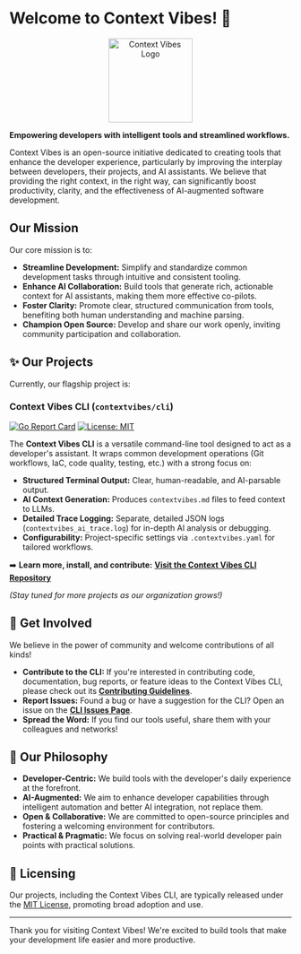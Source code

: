 # Welcome to Context Vibes! 👋

<p align="center">
  <img src="https://raw.githubusercontent.com/contextvibes/cli/main/.github/logo.png" alt="Context Vibes Logo" width="150"/>
</p>

**Empowering developers with intelligent tools and streamlined workflows.**

Context Vibes is an open-source initiative dedicated to creating tools that enhance the developer experience, particularly by improving the interplay between developers, their projects, and AI assistants. We believe that providing the right context, in the right way, can significantly boost productivity, clarity, and the effectiveness of AI-augmented software development.

## Our Mission

Our core mission is to:
*   **Streamline Development:** Simplify and standardize common development tasks through intuitive and consistent tooling.
*   **Enhance AI Collaboration:** Build tools that generate rich, actionable context for AI assistants, making them more effective co-pilots.
*   **Foster Clarity:** Promote clear, structured communication from tools, benefiting both human understanding and machine parsing.
*   **Champion Open Source:** Develop and share our work openly, inviting community participation and collaboration.

## ✨ Our Projects

Currently, our flagship project is:

### Context Vibes CLI (`contextvibes/cli`)

[![Go Report Card](https://goreportcard.com/badge/github.com/contextvibes/cli)](https://goreportcard.com/report/github.com/contextvibes/cli)
[![License: MIT](https://img.shields.io/badge/License-MIT-yellow.svg)](https://opensource.org/licenses/MIT)

The **Context Vibes CLI** is a versatile command-line tool designed to act as a developer's assistant. It wraps common development operations (Git workflows, IaC, code quality, testing, etc.) with a strong focus on:

*   **Structured Terminal Output:** Clear, human-readable, and AI-parsable output.
*   **AI Context Generation:** Produces `contextvibes.md` files to feed context to LLMs.
*   **Detailed Trace Logging:** Separate, detailed JSON logs (`contextvibes_ai_trace.log`) for in-depth AI analysis or debugging.
*   **Configurability:** Project-specific settings via `.contextvibes.yaml` for tailored workflows.

➡️ **Learn more, install, and contribute:** [**Visit the Context Vibes CLI Repository**](https://github.com/contextvibes/cli)

*(Stay tuned for more projects as our organization grows!)*

## 🤝 Get Involved

We believe in the power of community and welcome contributions of all kinds!

*   **Contribute to the CLI:** If you're interested in contributing code, documentation, bug reports, or feature ideas to the Context Vibes CLI, please check out its [**Contributing Guidelines**](https://github.com/contextvibes/cli/blob/main/CONTRIBUTING.md).
*   **Report Issues:** Found a bug or have a suggestion for the CLI? Open an issue on the [**CLI Issues Page**](https://github.com/contextvibes/cli/issues).
*   **Spread the Word:** If you find our tools useful, share them with your colleagues and networks!

## 🧭 Our Philosophy

*   **Developer-Centric:** We build tools with the developer's daily experience at the forefront.
*   **AI-Augmented:** We aim to enhance developer capabilities through intelligent automation and better AI integration, not replace them.
*   **Open & Collaborative:** We are committed to open-source principles and fostering a welcoming environment for contributors.
*   **Practical & Pragmatic:** We focus on solving real-world developer pain points with practical solutions.

## 📜 Licensing

Our projects, including the Context Vibes CLI, are typically released under the [MIT License](https://opensource.org/licenses/MIT), promoting broad adoption and use.

---

Thank you for visiting Context Vibes! We're excited to build tools that make your development life easier and more productive.
